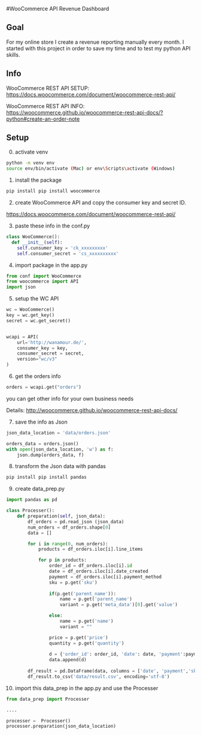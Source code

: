 #WooCommerce API Revenue Dashboard

## Goal
For my online store I create a revenue reporting manually every month. I started with this project in order to save my time and to test my python API skills.

## Info
WooCommerce REST API SETUP:
https://docs.woocommerce.com/document/woocommerce-rest-api/

WooCommerce REST API INFO:
https://woocommerce.github.io/woocommerce-rest-api-docs/?python#create-an-order-note

## Setup

0. activate venv
```bash
python -m venv env
source env/bin/activate (Mac) or env\Scripts\activate (Windows)
```

1. install the package
```bash
pip install pip install woocommerce
```

2. create WooCommerce API and copy the consumer key and secret ID.

https://docs.woocommerce.com/document/woocommerce-rest-api/


3. paste these info in the conf.py

```python
class WooCommerce():
  def __init__(self):
    self.cunsumer_key = 'ck_xxxxxxxxx'
    self.consumer_secret = 'cs_xxxxxxxxxx'

```

4. import package in the app.py 

```python
from conf import WooCommerce
from woocommerce import API
import json
```


5. setup the WC API
```python
wc = WooCommerce()
key = wc.get_key()
secret = wc.get_secret()


wcapi = API(
    url='http://wanamour.de/',
    consumer_key = key,
    consumer_secret = secret,
    version="wc/v3"
)
```

6. get the orders info

```python
orders = wcapi.get("orders")
```

you can get other info for your own business needs

Details: http://woocommerce.github.io/woocommerce-rest-api-docs/

7. save the info as Json

```python
json_data_location = 'data/orders.json'

orders_data = orders.json()
with open(json_data_location, 'w') as f:
    json.dump(orders_data, f)
```

8. transform the Json data with pandas

```bash
pip install pip install pandas
```

9. create data_prep.py

```python
import pandas as pd 

class Processer():
    def preparation(self, json_data):
        df_orders = pd.read_json (json_data)
        num_orders = df_orders.shape[0]
        data = []

        for i in range(0, num_orders):
            products = df_orders.iloc[i].line_items

            for p in products:
                order_id = df_orders.iloc[i].id
                date = df_orders.iloc[i].date_created
                payment = df_orders.iloc[i].payment_method
                sku = p.get('sku')
                
                if(p.get('parent_name')):
                    name = p.get('parent_name')
                    variant = p.get('meta_data')[0].get('value')

                else:
                    name = p.get('name')
                    variant = ""

                price = p.get('price')
                quantity = p.get('quantity')
                
                d = {'order_id': order_id, 'date': date, 'payment':payment, 'sku':sku, 'product name':name, 'variant':variant, 'price': price, 'quantity':quantity}
                data.append(d)
        
        df_result = pd.DataFrame(data, columns = ['date', 'payment','sku', 'product name','variant','price', 'quantity'])
        df_result.to_csv('data/result.csv', encoding='utf-8')
```

10. import this data_prep in the app.py and use the Processer

```python
from data_prep import Processer

....

processer =  Processer()
processer.preparation(json_data_location)
```


